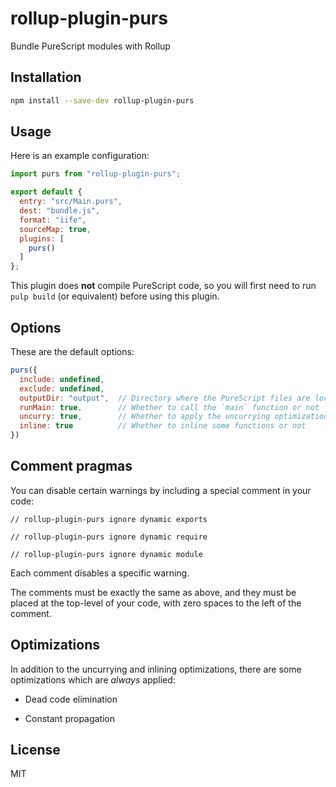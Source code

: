 # rollup-plugin-purs

Bundle PureScript modules with Rollup


## Installation

```bash
npm install --save-dev rollup-plugin-purs
```


## Usage

Here is an example configuration:

```js
import purs from "rollup-plugin-purs";

export default {
  entry: "src/Main.purs",
  dest: "bundle.js",
  format: "iife",
  sourceMap: true,
  plugins: [
    purs()
  ]
};
```

This plugin does **not** compile PureScript code, so you will first need to run `pulp build` (or equivalent) before using this plugin.


## Options

These are the default options:

```js
purs({
  include: undefined,
  exclude: undefined,
  outputDir: "output",  // Directory where the PureScript files are located
  runMain: true,        // Whether to call the `main` function or not
  uncurry: true,        // Whether to apply the uncurrying optimization or not
  inline: true          // Whether to inline some functions or not
})
```


## Comment pragmas

You can disable certain warnings by including a special comment in your code:

```
// rollup-plugin-purs ignore dynamic exports
```

```
// rollup-plugin-purs ignore dynamic require
```

```
// rollup-plugin-purs ignore dynamic module
```

Each comment disables a specific warning.

The comments must be exactly the same as above, and they must be placed at the top-level of your code, with zero spaces to the left of the comment.


## Optimizations

In addition to the uncurrying and inlining optimizations, there are some optimizations which are *always* applied:

* Dead code elimination

* Constant propagation


## License

MIT

